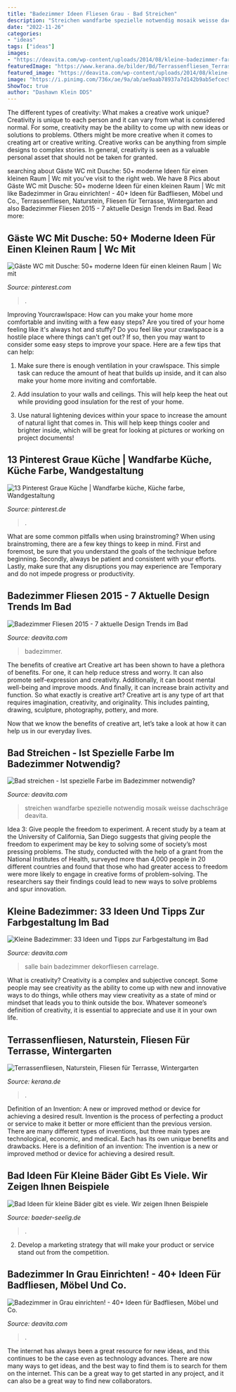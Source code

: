 ```yaml
---
title: "Badezimmer Ideen Fliesen Grau - Bad Streichen"
description: "Streichen wandfarbe spezielle notwendig mosaik weisse dachschräge deavita"
date: "2022-11-26"
categories:
- "ideas"
tags: ["ideas"]
images:
- "https://deavita.com/wp-content/uploads/2014/08/kleine-badezimmer-farben-ideen-schwarz-weiss-dekorfliesen-blumenmuster-holz-schrank.jpg"
featuredImage: "https://www.kerana.de/bilder/Bd/Terrassenfliesen_Terrasse_fliesen_Terrassenplatten_52.jpg"
featured_image: "https://deavita.com/wp-content/uploads/2014/08/kleine-badezimmer-farben-ideen-schwarz-weiss-dekorfliesen-blumenmuster-holz-schrank.jpg"
image: "https://i.pinimg.com/736x/ae/9a/ab/ae9aab78937a7d142b9ab5efcec93396.jpg"
ShowToc: true
author: "Dashawn Klein DDS"
---
```



The different types of creativity: What makes a creative work unique?
Creativity is unique to each person and it can vary from what is considered normal. For some, creativity may be the ability to come up with new ideas or solutions to problems. Others might be more creative when it comes to creating art or creative writing. Creative works can be anything from simple designs to complex stories. In general, creativity is seen as a valuable personal asset that should not be taken for granted.

	

		
searching about Gäste WC mit Dusche: 50+ moderne Ideen für einen kleinen Raum | Wc mit you've visit to the right web. We have 8 Pics about Gäste WC mit Dusche: 50+ moderne Ideen für einen kleinen Raum | Wc mit like Badezimmer in Grau einrichten! - 40+ Ideen für Badfliesen, Möbel und Co., Terrassenfliesen, Naturstein, Fliesen für Terrasse, Wintergarten and also Badezimmer Fliesen 2015 - 7 aktuelle Design Trends im Bad. Read more:
		
    
## Gäste WC Mit Dusche: 50+ Moderne Ideen Für Einen Kleinen Raum | Wc Mit

<img loading=lazy src="https://i.pinimg.com/736x/bb/f1/3a/bbf13ac70997552fa6a88b1998ac9bfe.jpg" onerror="this.onerror=null;this.src='https://tse3.mm.bing.net/th?id=OIP.WZqTbmUEItKe-GB9K9mMvQHaKq&amp;pid=15.1';" alt="Gäste WC mit Dusche: 50+ moderne Ideen für einen kleinen Raum | Wc mit">

_Source: pinterest.com_

>. 

	

Improving Yourcrawlspace: How can you make your home more comfortable and inviting with a few easy steps?
Are you tired of your home feeling like it's always hot and stuffy? Do you feel like your crawlspace is a hostile place where things can't get out? If so, then you may want to consider some easy steps to improve your space. Here are a few tips that can help:
1. Make sure there is enough ventilation in your crawlspace. This simple task can reduce the amount of heat that builds up inside, and it can also make your home more inviting and comfortable.

2. Add insulation to your walls and ceilings. This will help keep the heat out while providing good insulation for the rest of your home.

3. Use natural lightening devices within your space to increase the amount of natural light that comes in. This will help keep things cooler and brighter inside, which will be great for looking at pictures or working on project documents!

    
## 13 Pinterest Graue Küche | Wandfarbe Küche, Küche Farbe, Wandgestaltung

<img loading=lazy src="https://i.pinimg.com/736x/ae/9a/ab/ae9aab78937a7d142b9ab5efcec93396.jpg" onerror="this.onerror=null;this.src='https://tse3.mm.bing.net/th?id=OIP.jMMR1t2Wv7aJkgF1dgDxQgHaJ3&amp;pid=15.1';" alt="13 Pinterest Graue Küche | Wandfarbe küche, Küche farbe, Wandgestaltung">

_Source: pinterest.de_

>. 

	

What are some common pitfalls when using brainstroming?
When using brainstroming, there are a few key things to keep in mind. First and foremost, be sure that you understand the goals of the technique before beginning. Secondly, always be patient and consistent with your efforts. Lastly, make sure that any disruptions you may experience are Temporary and do not impede progress or productivity.

    
## Badezimmer Fliesen 2015 - 7 Aktuelle Design Trends Im Bad

<img loading=lazy src="https://deavita.com/wp-content/uploads/2015/01/badezimmer-fliesen-2015-grautoene-grossformatig-mosaik-indirekte-beleuchtung.jpg" onerror="this.onerror=null;this.src='https://tse3.mm.bing.net/th?id=OIP.9w2qj_Zp1Jgyt8E_A3In9wHaLN&amp;pid=15.1';" alt="Badezimmer Fliesen 2015 - 7 aktuelle Design Trends im Bad">

_Source: deavita.com_

>badezimmer. 

	

The benefits of creative art
Creative art has been shown to have a plethora of benefits. For one, it can help reduce stress and worry. It can also promote self-expression and creativity. Additionally, it can boost mental well-being and improve moods. And finally, it can increase brain activity and function.
So what exactly is creative art? Creative art is any type of art that requires imagination, creativity, and originality. This includes painting, drawing, sculpture, photography, pottery, and more.

Now that we know the benefits of creative art, let’s take a look at how it can help us in our everyday lives.

    
## Bad Streichen - Ist Spezielle Farbe Im Badezimmer Notwendig?

<img loading=lazy src="https://deavita.com/wp-content/uploads/2014/08/farbe-badezimmer-streichen-orange-weisse-fliesen-mosaik.jpg" onerror="this.onerror=null;this.src='https://tse3.mm.bing.net/th?id=OIP.__9iE4SkCRnnby3YjiEmTAHaK7&amp;pid=15.1';" alt="Bad streichen - Ist spezielle Farbe im Badezimmer notwendig?">

_Source: deavita.com_

>streichen wandfarbe spezielle notwendig mosaik weisse dachschräge deavita. 

	

Idea 3: Give people the freedom to experiment.
A recent study by a team at the University of California, San Diego suggests that giving people the freedom to experiment may be key to solving some of society’s most pressing problems. The study, conducted with the help of a grant from the National Institutes of Health, surveyed more than 4,000 people in 20 different countries and found that those who had greater access to freedom were more likely to engage in creative forms of problem-solving. The researchers say their findings could lead to new ways to solve problems and spur innovation.

    
## Kleine Badezimmer: 33 Ideen Und Tipps Zur Farbgestaltung Im Bad

<img loading=lazy src="https://deavita.com/wp-content/uploads/2014/08/kleine-badezimmer-farben-ideen-schwarz-weiss-dekorfliesen-blumenmuster-holz-schrank.jpg" onerror="this.onerror=null;this.src='https://tse2.mm.bing.net/th?id=OIP.Uv7kAfgCxrzTt6_V32jEggHaK0&amp;pid=15.1';" alt="Kleine Badezimmer: 33 Ideen und Tipps zur Farbgestaltung im Bad">

_Source: deavita.com_

>salle bain badezimmer dekorfliesen carrelage. 

	

What is creativity?
Creativity is a complex and subjective concept. Some people may see creativity as the ability to come up with new and innovative ways to do things, while others may view creativity as a state of mind or mindset that leads you to think outside the box. Whatever someone’s definition of creativity, it is essential to appreciate and use it in your own life.

    
## Terrassenfliesen, Naturstein, Fliesen Für Terrasse, Wintergarten

<img loading=lazy src="https://www.kerana.de/bilder/Bd/Terrassenfliesen_Terrasse_fliesen_Terrassenplatten_52.jpg" onerror="this.onerror=null;this.src='https://tse4.mm.bing.net/th?id=OIP.ONBgAabclyLN8O3g_9_-NwHaEI&amp;pid=15.1';" alt="Terrassenfliesen, Naturstein, Fliesen für Terrasse, Wintergarten">

_Source: kerana.de_

>. 

	

Definition of an Invention: A new or improved method or device for achieving a desired result.
Invention is the process of perfecting a product or service to make it better or more efficient than the previous version. There are many different types of inventions, but three main types are technological, economic, and medical. Each has its own unique benefits and drawbacks. Here is a definition of an invention: 
The invention is a new or improved method or device for achieving a desired result.

    
## Bad Ideen Für Kleine Bäder Gibt Es Viele. Wir Zeigen Ihnen Beispiele

<img loading=lazy src="https://www.baeder-seelig.de/wp-content/uploads/2020/10/kleine-baeder-3-Bad-Ideen-fuer-kleine-Baeder-Waschtisch-Badezimmermoebel-in-Holz-Optik-Dornbracht-Armatur.jpg" onerror="this.onerror=null;this.src='https://tse3.mm.bing.net/th?id=OIP.EF3cy_iEZagVKvqCh5WIsQHaJ4&amp;pid=15.1';" alt="Bad Ideen für kleine Bäder gibt es viele. Wir zeigen Ihnen Beispiele">

_Source: baeder-seelig.de_

>. 

	

2. Develop a marketing strategy that will make your product or service stand out from the competition.

    
## Badezimmer In Grau Einrichten! - 40+ Ideen Für Badfliesen, Möbel Und Co.

<img loading=lazy src="https://deavita.com/wp-content/uploads/2019/05/kleines-Badezimmer-in-Grau-Badewanne-Metrofliesen-Ideen-Trendfarben-2019.jpg" onerror="this.onerror=null;this.src='https://tse3.mm.bing.net/th?id=OIP.NhVGtRmeWH4nk0U6UPRp_gHaKd&amp;pid=15.1';" alt="Badezimmer in Grau einrichten! - 40+ Ideen für Badfliesen, Möbel und Co.">

_Source: deavita.com_

>. 

	

The internet has always been a great resource for new ideas, and this continues to be the case even as technology advances. There are now many ways to get ideas, and the best way to find them is to search for them on the internet. This can be a great way to get started in any project, and it can also be a great way to find new collaborators.


